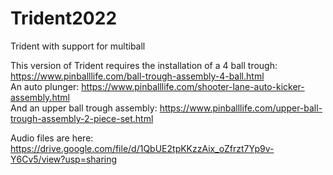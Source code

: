 # Trident2022
Trident with support for multiball
  
  This version of Trident requires the installation of a 4 ball trough:  https://www.pinballlife.com/ball-trough-assembly-4-ball.html  
  An auto plunger:  https://www.pinballlife.com/shooter-lane-auto-kicker-assembly.html  
  And an upper ball trough assembly:  https://www.pinballlife.com/upper-ball-trough-assembly-2-piece-set.html  
  
  Audio files are here: https://drive.google.com/file/d/1QbUE2tpKKzzAix_oZfrzt7Yp9v-Y6Cv5/view?usp=sharing  
  
